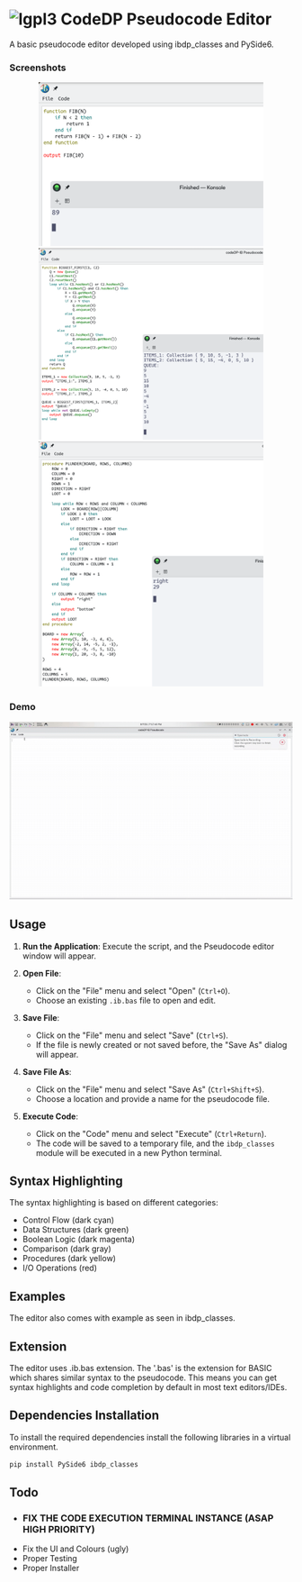 # ![lgpl3](https://upload.wikimedia.org/wikipedia/commons/thumb/3/3b/LGPLv3_Logo.svg/150px-LGPLv3_Logo.svg.png) CodeDP Pseudocode Editor 

A basic pseudocode editor developed using ibdp_classes and PySide6.

### Screenshots
<p align="center">
  <img src="media/ss1.png" alt="Screenshot 1" width="400"/>
    <img src="media/ss3.png" alt="Screenshot 3" width="400"/> <br>
  <img src="media/ss2.png" alt="Screenshot 2" width="400"/>
 <br>
</p>

### Demo
<p align="center">
  <img src="media/recording.gif" alt="Recording Demo"/>
</p>



## Usage

1. **Run the Application**:
   Execute the script, and the Pseudocode editor window will appear.

2. **Open File**:
   - Click on the "File" menu and select "Open" (`Ctrl+O`).
   - Choose an existing `.ib.bas` file to open and edit.

3. **Save File**:
   - Click on the "File" menu and select "Save" (`Ctrl+S`).
   - If the file is newly created or not saved before, the "Save As" dialog will appear.

4. **Save File As**:
   - Click on the "File" menu and select "Save As" (`Ctrl+Shift+S`).
   - Choose a location and provide a name for the pseudocode file.

5. **Execute Code**:
   - Click on the "Code" menu and select "Execute" (`Ctrl+Return`).
   - The code will be saved to a temporary file, and the `ibdp_classes` module will be executed in a new Python terminal.

## Syntax Highlighting

The syntax highlighting is based on different categories:

- Control Flow (dark cyan)
- Data Structures (dark green)
- Boolean Logic (dark magenta)
- Comparison (dark gray)
- Procedures (dark yellow)
- I/O Operations (red)

## Examples

The editor also comes with example as seen in ibdp_classes.

## Extension

The editor uses .ib.bas extension. The '.bas' is the extension for BASIC which shares similar syntax to the pseudocode. This means you can get syntax highlights and code completion by default in most text editors/IDEs.

## Dependencies Installation

To install the required dependencies install the following libraries in a virtual environment.

```bash
pip install PySide6 ibdp_classes
```

## Todo
- ### FIX THE CODE EXECUTION TERMINAL INSTANCE (ASAP HIGH PRIORITY)
- Fix the UI and Colours (ugly)
- Proper Testing
- Proper Installer
